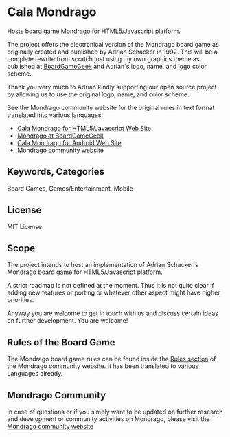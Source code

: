 Cala Mondrago
=============

Hosts board game Mondrago for HTML5/Javascript platform.

The project offers the electronical version of the Mondrago board game as originally created and published by Adrian Schacker in 1992. This will be a complete rewrite from scratch just using my own graphics theme as published at [BoardGameGeek](http://boardgamegeek.com/boardgame/111396/mondrago) and Adrian's logo, name, and logo color scheme.

Thank you very much to Adrian kindly supporting our open source project by allowing us to use the original logo, name, and color scheme.

See the Mondrago community website for the original rules in text format translated into various languages.

* [Cala Mondrago for HTML5/Javascript Web Site](https://github.com/OMerkel/Cala_Mondrago)
* [Mondrago at BoardGameGeek](http://boardgamegeek.com/boardgame/111396/mondrago)
* [Cala Mondrago for Android Web Site](http://sourceforge.net/p/calamondrago)
* [Mondrago community website](http://mondrago.net/)

Keywords, Categories
--------------------
Board Games, Games/Entertainment, Mobile

License
-------
MIT License

Scope
-----

The project intends to host an implementation of Adrian Schacker's Mondrago board game for HTML5/Javascript platform.

A strict roadmap is not defined at the moment. Thus it is not quite clear if adding new features or porting or whatever other aspect might have higher priorities.

Anyway you are welcome to get in touch with us and discuss certain ideas on further development. You are welcome!

Rules of the Board Game
-----------------------
The Mondrago board game rules can be found inside the [Rules section](http://mondrago.net/?page_id=32) of the Mondrago community website. It has been translated to various Languages already.

Mondrago Community
------------------
In case of questions or if you simply want to be updated on further research and development or community activities on Mondrago, please visit the [Mondrago community website](http://mondrago.net/)
